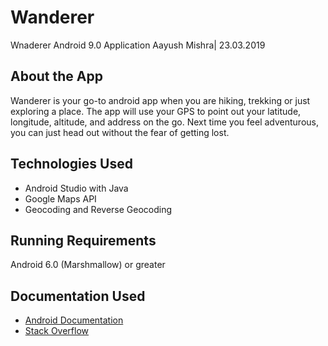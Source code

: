 # Wanderer
Wnaderer Android 9.0 Application
Aayush Mishra| 23.03.2019

## About the App
Wanderer is your go-to android app when you are hiking, trekking or just exploring a place. The app will use your GPS to point out your latitude, longitude, altitude, and address on the go. Next time you feel adventurous, you can just head out without the fear of getting lost. 

## Technologies Used
* Android Studio with Java
* Google Maps API
* Geocoding and Reverse Geocoding

## Running Requirements
Android 6.0 (Marshmallow) or greater

## Documentation Used
* [Android Documentation](https://developers.google.com/maps/documentation/geocoding/start)
* [Stack Overflow](https://stackoverflow.com/)
